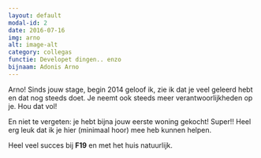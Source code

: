 ```yaml
---
layout: default
modal-id: 2
date: 2016-07-16
img: arno
alt: image-alt
category: collegas
functie: Developet dingen.. enzo
bijnaam: Adonis Arno
---
```


Arno! Sinds jouw stage, begin 2014 geloof ik, zie ik dat je veel geleerd hebt en dat nog steeds doet.
Je neemt ook steeds meer verantwoorlijkheden op je. Hou dat vol!  

En niet te vergeten: je hebt bijna jouw eerste woning gekocht! Super!! Heel erg leuk dat ik je hier (minimaal hoor) mee heb kunnen helpen.  
 
Heel veel succes bij **F19** en met het huis natuurlijk. 

